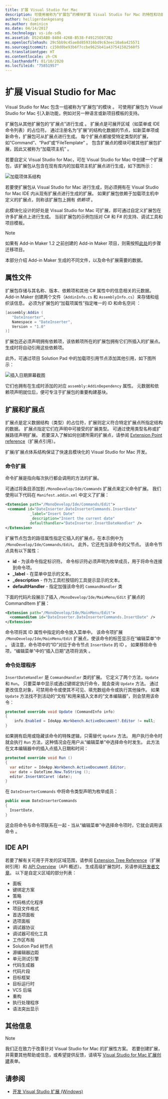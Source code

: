 ```yaml
---
title: 扩展 Visual Studio for Mac
description: 可使用被称为“扩展包”的模块扩展 Visual Studio for Mac 的特性和功能。 本指南的第一部分创建了一个简单的 Visual Studio for Mac 扩展包，用于在文档中插入日期和时间。 本指南的第二部分介绍了该扩展包系统和一些构成 Visual Studio for Mac 基础的核心 API 的基础知识。
author: heiligerdankgesang
ms.author: dominicn
ms.date: 04/14/2017
ms.technology: vs-ide-sdk
ms.assetid: D5245AB0-8404-426B-B538-F49125E672B2
ms.openlocfilehash: 29c5bb9c45ae8d859316bd9c63eec10a6a425571
ms.sourcegitcommit: c150d0be93b6f7ccbe9625b41a437541502560f5
ms.translationtype: HT
ms.contentlocale: zh-CN
ms.lasthandoff: 01/10/2020
ms.locfileid: "75851957"
---
```

# <a name="extending-visual-studio-for-mac"></a>扩展 Visual Studio for Mac

Visual Studio for Mac 包含一组被称为“扩展包”的模块  。 可使用扩展包为 Visual Studio for Mac 引入新功能，例如对另一种语言或新项目模板的支持。

扩展包从其他扩展包的“扩展点”进行生成  。 扩展点是可展开区域（如菜单或 IDE 命令列表）的占位符。 通过注册名为“扩展”的结构化数据的节点，如新菜单项或新命令，扩展包可从扩展点进行生成。 每个扩展点都接受特定类型的扩展，如“Command”、“Pad”或“FileTemplate”    。 包含扩展点的模块可被其他扩展包扩展，因此又被称为“加载项主机”  。

若要自定义 Visual Studio for Mac，可在 Visual Studio for Mac 中创建一个扩展包，该扩展包从包含在现有库内的加载项主机扩展点进行生成，如下图所示：

![加载项体系结构](media/extending-visual-studio-mac-addin1.png)

若要使扩展包从 Visual Studio for Mac 进行生成，则必须拥有在 Visual Studio for Mac IDE 内从现有扩展点进行生成的扩展。 如果扩展包依赖于加载项主机中定义的扩展点，则称该扩展包上拥有 _依赖项_ 。

此模块化设计的好处是 Visual Studio for Mac 可扩展，即可通过自定义扩展包在许多扩展点上进行生成。 当前扩展包的示例包括对 C# 和 F# 的支持、调试工具和项目模板。

> [!NOTE]
> 如果有 Add-in Maker 1.2 之前创建的 Add-in Maker 项目，则需按照[此处](https://mhut.ch/addinmaker/1.2)的步骤迁移项目。

<!---The [Walkthrough](~/extending-visual-studio-mac-walkthrough.md) topic explains how to build an extension package that uses a *Command* to insert the date and time into an open text document.--->

本部分介绍 Add-in Maker 生成的不同文件，以及命令扩展需要的数据。

## <a name="attribute-files"></a>属性文件

扩展包存储与其名称、版本、依赖项和其他 C# 属性中的信息相关的元数据。 Add-in Maker 创建两个文件（`AddinInfo.cs` 和 `AssemblyInfo.cs`）来存储和组织该信息。 必须为扩展包的“加载项属性”指定唯一的 ID 和命名空间  ：

```csharp
[assembly:Addin (
   "DateInserter",
   Namespace = "DateInserter",
   Version = "1.0"
)]
```

扩展包还必须声明拥有依赖项，该依赖项所在的扩展包拥有它们所插入的扩展点。 生成时将自动引用这些依赖项。

此外，可通过项目 Solution Pad 中的加载项引用节点添加其他引用，如下图所示：

![插入日期屏幕截图](media/extending-visual-studio-mac-addin13.png)

它们也拥有在生成时添加的对应 `assembly:AddinDependency` 属性。 元数据和依赖项声明就位后，便可专注于扩展包的重要构建基块。

## <a name="extensions-and-extension-points"></a>扩展和扩展点

扩展点是定义数据结构（类型）的占位符，扩展则定义符合特定扩展点所指定结构的数据。 扩展点指定它们在声明中可接受的扩展类型。 可通过使用类型名称或扩展路径声明扩展。 若要深入了解如何创建所需的扩展点，请参阅 [Extension Point reference](https://github.com/mono/mono-addins/wiki/Extension-Points)（扩展点引用）。

扩展/扩展点体系结构保证了快速且模块化的 Visual Studio for Mac 开发。

<!--Since there are a large number of extension types, this article focuses on the ones used in the extension package that was built in the [Walkthrough](~/extending-visual-studio-mac-walkthrough.md).-->

### <a name="command-extensions"></a>命令扩展

<!--[Walkthrough](~/extending-visual-studio-mac-walkthrough.md) uses a Command Extension - an extension that points to methods that are called every time it is executed. -->

命令扩展是指向每次执行都会调用的方法的扩展。

可通过将条目添加到 `/MonoDevelop/Ide/Commands` 扩展点来定义命令扩展。 我们使用以下代码在 `Manifest.addin.xml` 中定义了扩展：

 ```xml
<Extension path="/MonoDevelop/Ide/Commands/Edit">
  <command id="DateInserter.DateInserterCommands.InsertDate"
            _label="Insert Date"
            _description="Insert the current date"
            defaulthandler="DateInserter.InsertDateHandler" />
</Extension>
```

扩展节点包含的路径属性指定它插入的扩展点，在本示例中为 `/MonoDevelop/Ide/Commands/Edit`。 此外，它还充当该命令的父节点。 该命令节点具有以下属性：

* **id** - 为该命令指定标识符。 命令标识符必须声明为枚举成员，用于将命令连接到命令项。
* **_label** - 在菜单中显示的文本。
* **_description** - 作为工具栏按钮的工具提示显示的文本。
* **defaultHandler** - 指定加强该命令的 `CommandHandler` 类

<!--To invoke the command from the Edit Menu, the walkthrough creates a CommandItem extension that plugs into the `/MonoDevelop/Ide/MainMenu/Edit` extension point:-->

下面的代码片段展示了插入 `/MonoDevelop/Ide/MainMenu/Edit` 扩展点的 CommandItem 扩展：

```xml
<Extension path="/MonoDevelop/Ide/MainMenu/Edit">
  <commanditem id="DateInserter.DateInserterCommands.InsertDate" />
</Extension>
```

命令项将其 ID 属性中指定的命令放入菜单中。 该命令项扩展 `/MonoDevelop/Ide/MainMenu/Edit` 扩展点，使该命令的标签显示在“编辑菜单”中  。 请注意，命令项中的“ID”对应于命令节点 `InsertDate` 的 ID  。 如果移除命令项，“编辑菜单”中的“插入日期”选项将消失  。

### <a name="command-handlers"></a>命令处理程序

`InsertDateHandler` 是 `CommandHandler` 类的扩展。 它定义了两个方法，`Update` 和 `Run`。 只要菜单中显示或通过键绑定执行命令，就会查询 `Update` 方法。 通过更改信息对象，可禁用命令或使其不可见、填充数组命令或执行其他操作。 如果 `Update` 方法找不到活动的“文档”和用来插入文本的“文本编辑器”，则会禁用该命令：  

```csharp
protected override void Update (CommandInfo info)
{
    info.Enabled = IdeApp.Workbench.ActiveDocument?.Editor != null;
}
```

如果拥有启用或隐藏该命令的特殊逻辑，只需替代 `Update` 方法。 用户执行命令时就会执行 `Run` 方法，这种情况会在用户从“编辑菜单”中选择命令时发生。 此方法在文本编辑器中的插入点插入日期和时间：

```csharp
protected override void Run ()
{
  var editor = IdeApp.Workbench.ActiveDocument.Editor;
  var date = DateTime.Now.ToString ();
  editor.InsertAtCaret (date);
}
```

在 `DateInserterCommands` 中将命令类型声明为枚举成员：

```csharp
public enum DateInserterCommands
{
  InsertDate,
}
```

这会将命令与命令项联系在一起 - 当从“编辑菜单”中选择命令项时，它就会调用该命令  。

## <a name="ide-apis"></a>IDE API

<!--The extension package detailed in the [Walkthrough](~/extending-visual-studio-mac-walkthrough.md) deals with the Text Editor in Visual Studio for Mac, but this is only one of many possible areas for customization. -->

若要了解有关可用于开发的区域范围，请参阅 [Extension Tree Reference](https://www.monodevelop.com/developers/articles/extension-tree-reference/)（扩展树引用）和 [API Overview](https://www.monodevelop.com/developers/articles/api-overview/)（API 概述）。 生成高级扩展包时，另请参阅[开发者文章](https://www.monodevelop.com/developers/articles/)。 以下是自定义区域的部分列表：

* 面板
* 键绑定方案
* 策略
* 代码格式化程序
* 项目文件格式
* 首选项面板
* 选项面板
* 调试器协议
* 调试器可视化工具
* 工作区布局
* Solution Pad 树节点
* 源编辑器边距
* 单元测试引擎
* 代码生成器
* 代码片段
* 目标框架
* 目标运行时
* VCS 后端
* 重构
* 执行处理程序
* 语法突出显示

## <a name="additional-information"></a>其他信息

> [!NOTE]
> 我们正在致力于改善针对 Visual Studio for Mac 的扩展性方案。 若要创建扩展，并需要其他帮助或信息，或希望提供反馈，请填写 [Visual Studio for Mac 扩展创建](https://forms.office.com/Pages/ResponsePage.aspx?id=v4j5cvGGr0GRqy180BHbR3YufGX_azhFl7MkrQO9i9JUNVMyMklVVlAzQVdURDg2NjQxTFRBVTJURC4u)表单。

## <a name="see-also"></a>请参阅

- [开发 Visual Studio 扩展 (Windows)](/visualstudio/extensibility/starting-to-develop-visual-studio-extensions)
